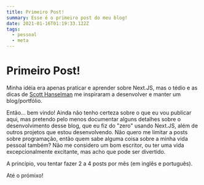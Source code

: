 ```yaml
---
title: Primeiro Post!
summary: Esse é o primeiro post do meu blog!
date: 2021-01-16T01:19:33.122Z
tags:
  - pessoal
  - meta
---
```


# Primeiro Post!

Minha idéia era apenas praticar e aprender sobre Next.JS, mas o tédio e as dicas de [Scott Hanselman](https://www.hanselman.com/blog/your-words-are-wasted) me inspiraram a desenvolver e manter um blog/portfólio.

Então... bem vindo! Ainda não tenho certeza sobre o que eu vou publicar aqui, mas pretendo pelo menos documentar alguns detalhes sobre o desenvolvimento desse blog, que eu fiz do "zero" usando Next.JS, além de outros projetos que estou desenvolvendo. Não quero me limitar a posts sobre programação, então quem sabe alguma coisa sobre a minha vida pessoal também? Não me considero um bom escritor, ou ter uma vida excepcionalmente excitante, mas acho que pode ser divertido.

A princípio, vou tentar fazer 2 a 4 posts por mês (em inglês e português).

Até o prómixo!
